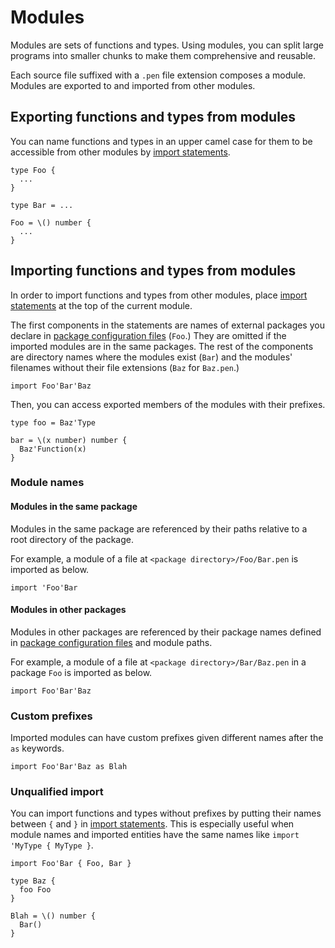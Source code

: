 # Modules

Modules are sets of functions and types. Using modules, you can split large programs into smaller chunks to make them comprehensive and reusable.

Each source file suffixed with a `.pen` file extension composes a module. Modules are exported to and imported from other modules.

## Exporting functions and types from modules

You can name functions and types in an upper camel case for them to be accessible from other modules by [import statements](#importing-functions-and-types-from-modules).

```pen
type Foo {
  ...
}

type Bar = ...

Foo = \() number {
  ...
}
```

## Importing functions and types from modules

In order to import functions and types from other modules, place [import statements](/references/language/syntax.md#import-statement) at the top of the current module.

The first components in the statements are names of external packages you declare in [package configuration files][package-configuration] (`Foo`.) They are omitted if the imported modules are in the same packages. The rest of the components are directory names where the modules exist (`Bar`) and the modules' filenames without their file extensions (`Baz` for `Baz.pen`.)

```pen
import Foo'Bar'Baz
```

Then, you can access exported members of the modules with their prefixes.

```pen
type foo = Baz'Type

bar = \(x number) number {
  Baz'Function(x)
}
```

### Module names

#### Modules in the same package

Modules in the same package are referenced by their paths relative to a root directory of the package.

For example, a module of a file at `<package directory>/Foo/Bar.pen` is imported as below.

```pen
import 'Foo'Bar
```

#### Modules in other packages

Modules in other packages are referenced by their package names defined in [package configuration files][package-configuration] and module paths.

For example, a module of a file at `<package directory>/Bar/Baz.pen` in a package `Foo` is imported as below.

```pen
import Foo'Bar'Baz
```

### Custom prefixes

Imported modules can have custom prefixes given different names after the `as` keywords.

```pen
import Foo'Bar'Baz as Blah
```

[package-configuration]: packages.md#package-configuration

### Unqualified import

You can import functions and types without prefixes by putting their names between `{` and `}` in [import statements](/references/language/syntax.md#import-statement). This is especially useful when module names and imported entities have the same names like `import 'MyType { MyType }`.

```pen
import Foo'Bar { Foo, Bar }

type Baz {
  foo Foo
}

Blah = \() number {
  Bar()
}
```

[package-configuration]: packages.md#package-configuration
